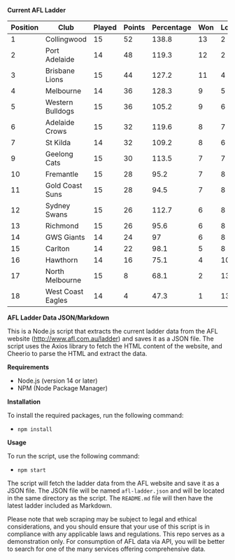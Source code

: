 **Current AFL Ladder**

| Position | Club | Played | Points | Percentage | Won | Lost | Drawn | PF | PA |
| -------- | ---- | ------ | ------ | ---------- | --- | ---- | ----- | -- | -- |
| 1 | Collingwood | 15 | 52 | 138.8 | 13 | 2 | 0 | 1396 | 1006 |
| 2 | Port Adelaide | 14 | 48 | 119.3 | 12 | 2 | 0 | 1356 | 1137 |
| 3 | Brisbane Lions | 15 | 44 | 127.2 | 11 | 4 | 0 | 1469 | 1155 |
| 4 | Melbourne | 14 | 36 | 128.3 | 9 | 5 | 0 | 1300 | 1013 |
| 5 | Western Bulldogs | 15 | 36 | 105.2 | 9 | 6 | 0 | 1224 | 1163 |
| 6 | Adelaide Crows | 15 | 32 | 119.6 | 8 | 7 | 0 | 1456 | 1217 |
| 7 | St Kilda | 14 | 32 | 109.2 | 8 | 6 | 0 | 1095 | 1003 |
| 9 | Geelong Cats | 15 | 30 | 113.5 | 7 | 7 | 1 | 1392 | 1226 |
| 10 | Fremantle | 15 | 28 | 95.2 | 7 | 8 | 0 | 1217 | 1278 |
| 11 | Gold Coast Suns | 15 | 28 | 94.5 | 7 | 8 | 0 | 1195 | 1265 |
| 12 | Sydney Swans | 15 | 26 | 112.7 | 6 | 8 | 1 | 1351 | 1199 |
| 13 | Richmond | 15 | 26 | 95.6 | 6 | 8 | 1 | 1184 | 1238 |
| 14 | GWS Giants | 14 | 24 | 97 | 6 | 8 | 0 | 1197 | 1234 |
| 15 | Carlton | 14 | 22 | 98.1 | 5 | 8 | 1 | 1060 | 1081 |
| 16 | Hawthorn | 14 | 16 | 75.1 | 4 | 10 | 0 | 998 | 1329 |
| 17 | North Melbourne | 15 | 8 | 68.1 | 2 | 13 | 0 | 1074 | 1577 |
| 18 | West Coast Eagles | 14 | 4 | 47.3 | 1 | 13 | 0 | 830 | 1753 |

**AFL Ladder Data JSON/Markdown**

This is a Node.js script that extracts the current ladder data from the AFL website (http://www.afl.com.au/ladder) and saves it as a JSON file. The script uses the Axios library to fetch the HTML content of the website, and Cheerio to parse the HTML and extract the data.

**Requirements**

- Node.js (version 14 or later)
- NPM (Node Package Manager)

**Installation**

To install the required packages, run the following command:

 - `npm install`

**Usage**

To run the script, use the following command:

 - `npm start`

The script will fetch the ladder data from the AFL website and save it as a JSON file. The JSON file will be named `afl-ladder.json` and will be located in the same directory as the script. The `README.md` file will then have the latest ladder included as Markdown.

Please note that web scraping may be subject to legal and ethical considerations, and you should ensure that your use of this script is in compliance with any applicable laws and regulations. This repo serves as a demonstration only. For consumption of AFL data via API, you will be better to search for one of the many services offering comprehensive data.
